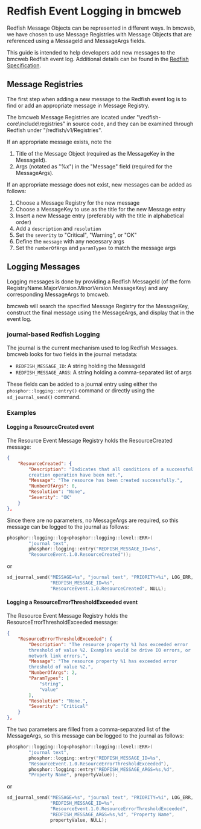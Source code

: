 # Redfish Event Logging in bmcweb

Redfish Message Objects can be represented in different ways. In bmcweb, we
have chosen to use Message Registries with Message Objects that are referenced
using a MessageId and MessageArgs fields.

This guide is intended to help developers add new messages to the bmcweb
Redfish event log.  Additional details can be found in the
[Redfish Specification](http://redfish.dmtf.org/schemas/DSP0266_1.6.1.html).

## Message Registries

The first step when adding a new message to the Redfish event log is to find
or add an appropriate message in Message Registry.

The bmcweb Message Registries are located under
"\redfish-core\include\registries" in source code, and they can be examined
through Redfish under "/redfish/v1/Registries".

If an appropriate message exists, note the

1. Title of the Message Object (required as the MessageKey in the MessageId).
1. Args (notated as "%x") in the "Message" field
(required for the MessageArgs).

If an appropriate message does not exist, new messages can be added as follows:

1. Choose a Message Registry for the new message
1. Choose a MessageKey to use as the title for the new Message entry
1. Insert a new Message entry (preferably with the title in alphabetical order)
1. Add a `description` and `resolution`
1. Set the `severity` to "Critical", "Warning", or "OK"
1. Define the `message` with any necessary args
1. Set the `numberOfArgs` and `paramTypes` to match the message args

## Logging Messages

Logging messages is done by providing a Redfish MessageId (of the form
RegistryName.MajorVersion.MinorVersion.MessageKey) and any corresponding
MessageArgs to bmcweb.

bmcweb will search the specified Message Registry for the MessageKey,
construct the final message using the MessageArgs, and display that in the
event log.

### journal-based Redfish Logging

The journal is the current mechanism used to log Redfish Messages. bmcweb
looks for two fields in the journal metadata:

* `REDFISH_MESSAGE_ID`: A string holding the MessageId
* `REDFISH_MESSAGE_ARGS`: A string holding a comma-separated list of args

These fields can be added to a journal entry using either the
`phosphor::logging::entry()` command or directly using the
`sd_journal_send()` command.

### Examples

#### Logging a ResourceCreated event

The Resource Event Message Registry holds the ResourceCreated message:
```json
{
    "ResourceCreated": {
        "Description": "Indicates that all conditions of a successful
        creation operation have been met.",
        "Message": "The resource has been created successfully.",
        "NumberOfArgs": 0,
        "Resolution": "None",
        "Severity": "OK"
    }
},
```

Since there are no parameters, no MessageArgs are required, so this message
can be logged to the journal as follows:
```cpp
phosphor::logging::log<phosphor::logging::level::ERR>(
        "journal text",
        phosphor::logging::entry("REDFISH_MESSAGE_ID=%s",
        "ResourceEvent.1.0.ResourceCreated"));
```
or
```cpp
sd_journal_send("MESSAGE=%s", "journal text", "PRIORITY=%i", LOG_ERR,
                "REDFISH_MESSAGE_ID=%s",
                "ResourceEvent.1.0.ResourceCreated", NULL);
```

#### Logging a ResourceErrorThresholdExceeded event
The Resource Event Message Registry holds the
ResourceErrorThresholdExceeded message:
```json
{
    "ResourceErrorThresholdExceeded": {
        "Description": "The resource property %1 has exceeded error
        threshold of value %2. Examples would be drive IO errors, or
        network link errors.",
        "Message": "The resource property %1 has exceeded error
        threshold of value %2.",
        "NumberOfArgs": 2,
        "ParamTypes": [
            "string",
            "value"
        ],
        "Resolution": "None.",
        "Severity": "Critical"
    }
},
```

The two parameters are filled from a comma-separated list of the MessageArgs,
so this message can be logged to the journal as follows:
```cpp
phosphor::logging::log<phosphor::logging::level::ERR>(
        "journal text",
        phosphor::logging::entry("REDFISH_MESSAGE_ID=%s",
        "ResourceEvent.1.0.ResourceErrorThresholdExceeded"),
        phosphor::logging::entry("REDFISH_MESSAGE_ARGS=%s,%d",
        "Property Name", propertyValue));
```
or
```cpp
sd_journal_send("MESSAGE=%s", "journal text", "PRIORITY=%i", LOG_ERR,
                "REDFISH_MESSAGE_ID=%s",
                "ResourceEvent.1.0.ResourceErrorThresholdExceeded",
                "REDFISH_MESSAGE_ARGS=%s,%d", "Property Name",
                propertyValue, NULL);
```